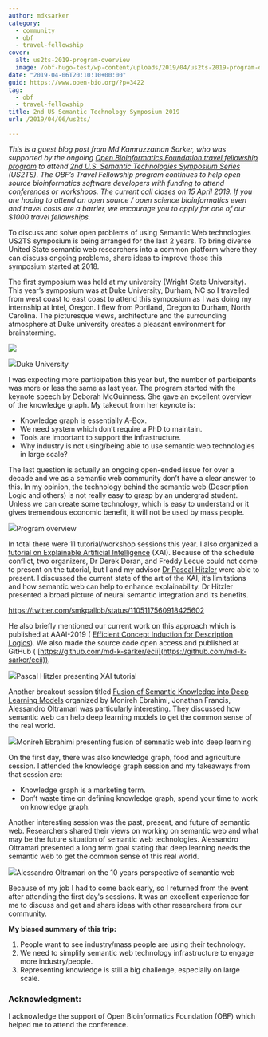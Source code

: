 ```yaml
---
author: mdksarker
category:
  - community
  - obf
  - travel-fellowship
cover:
  alt: us2ts-2019-program-overview
  image: /obf-hugo-test/wp-content/uploads/2019/04/us2ts-2019-program-overview.png
date: "2019-04-06T20:10:10+00:00"
guid: https://www.open-bio.org/?p=3422
tag:
  - obf
  - travel-fellowship
title: 2nd US Semantic Technology Symposium 2019
url: /2019/04/06/us2ts/

---
```

_This is a guest blog post from Md Kamruzzaman Sarker, who was supported by the ongoing [Open Bioinformatics Foundation travel fellowship program](/obf-hugo-test/travel-awards/#fellowships-selection-criteria) to attend [2nd U.S. Semantic Technologies Symposium Series](http://www.us2ts.org/) (US2TS). The OBF’s Travel Fellowship program continues to help open source bioinformatics software developers with funding to attend conferences or workshops. The current call closes on 15 April 2019. If you are hoping to attend an open source / open science bioinformatics even and travel costs are a barrier, we encourage you to apply for one of our $1000 travel fellowships._

To discuss and solve open problems of using Semantic Web technologies US2TS symposium is being arranged for the last 2 years. To bring diverse United State semantic web researchers into a common platform where they can discuss ongoing problems, share ideas to improve those this symposium started at 2018.

The first symposium was held at my university (Wright State University). This year’s symposium was at Duke University, Durham, NC so I travelled from west coast to east coast to attend this symposium as I was doing my internship at Intel, Oregon. I flew from Portland, Oregon to Durham, North Carolina. The picturesque views, architecture and the surrounding atmosphere at Duke university creates a pleasant environment for brainstorming.

![](/obf-hugo-test/wp/wp-content/uploads/2019/04/us2ts-2019-duke-2-1024x767.png)

![](/obf-hugo-test/wp/wp-content/uploads/2019/04/us2ts-2019-duke-1-1024x764.png)Duke University

I was expecting more participation this year but, the number of participants was more or less the same as last year. The program started with the keynote speech by Deborah McGuinness. She gave an excellent overview of the knowledge graph. My takeout from her keynote is:

- Knowledge graph is essentially A-Box.
- We need system which don’t require a PhD to maintain.
- Tools are important to support the infrastructure.
- Why industry is not using/being able to use semantic web technologies in large scale?

The last question is actually an ongoing open-ended issue for over a decade and we as a semantic web community don’t have a clear answer to this. In my opinion, the technology behind the semantic web (Description Logic and others) is not really easy to grasp by an undergrad student. Unless we can create some technology, which is easy to understand or it gives tremendous economic benefit, it will not be used by mass people.

![](/obf-hugo-test/wp/wp-content/uploads/2019/04/us2ts-2019-program-overview-970x1024.png)Program overview

In total there were 11 tutorial/workshop sessions this year. I also organized a [tutorial on Explainable Artificial Intelligence](https://semanticsforxai.github.io/) (XAI). Because of the schedule conflict, two organizers, Dr Derek Doran, and Freddy Lecue could not come to present on the tutorial, but I and my advisor [Dr Pascal Hitzler](http://www.pascal-hitzler.de) were able to present. I discussed the current state of the art of the XAI, it’s limitations and how semantic web can help to enhance explainability. Dr Hitzler presented a broad picture of neural semantic integration and its benefits.

https://twitter.com/smkpallob/status/1105117560918425602

He also briefly mentioned our current work on this approach which is published at AAAI-2019 ( [Efficient Concept Induction for Description Logics](http://www.aaai.org/Papers/AAAI/2019/AAAI-SarkerM.3637.pdf)). We also made the source code open access and published at GitHub ( [https://github.com/md-k-sarker/ecii](https://github.com/md-k-sarker/ecii)).

![](/obf-hugo-test/wp/wp-content/uploads/2019/04/us2ts-2019-pascal-xai-1024x769.png)Pascal Hitzler presenting XAI tutorial

Another breakout session titled [Fusion of Semantic Knowledge into Deep Learning Models](https://deepsemantic2019.github.io/) organized by Monireh Ebrahimi, Jonathan Francis, Alessandro Oltramari was particularly interesting. They discussed how semantic web can help deep learning models to get the common sense of the real world.

![](/obf-hugo-test/wp/wp-content/uploads/2019/04/us2ts-2019-monireh-1024x692.png)Monireh Ebrahimi presenting fusion of semnatic web into deep learning

On the first day, there was also knowledge graph, food and agriculture session. I attended the knowledge graph session and my takeaways from that session are:

- Knowledge graph is a marketing term.
- Don’t waste time on defining knowledge graph, spend your time to work on knowledge graph.

Another interesting session was the past, present, and future of semantic web. Researchers shared their views on working on semantic web and what may be the future situation of semantic web technologies. Alessandro Oltramari presented a long term goal stating that deep learning needs the semantic web to get the common sense of this real world.

![](/obf-hugo-test/wp/wp-content/uploads/2019/04/us2ts-2019-alesandro-10-years-1024x687.png)Alessandro Oltramari on the 10 years perspective of semantic web

Because of my job I had to come back early, so I returned from the event after attending the first day's sessions. It was an excellent experience for me to discuss and get and share ideas with other researchers from our community.

**My biased summary of this trip:**

1. People want to see industry/mass people are using their technology.
1. We need to simplify semantic web technology infrastructure to engage more industry/people.
1. Representing knowledge is still a big challenge, especially on large scale.

### **Acknowledgment**:

I acknowledge the support of Open Bioinformatics Foundation (OBF) which helped me to attend the conference.
